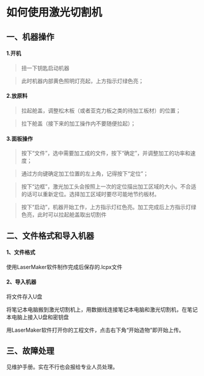 # 如何使用激光切割机

## 一、机器操作

#### 1.开机

> 扭一下钥匙启动机器

> 此时机器内部黄色照明灯亮起，上方指示灯绿色亮；

#### 2.放原料

> 拉起舱盖，调整松木板（或者亚克力板之类的待加工板材）的位置；

> 拉下舱盖（接下来的加工操作内不要随便拉起）；

#### 3.面板操作

> 按下“文件”，选中需要加工成的文件，按下“确定”，并调整加工的功率和速度；

> 通过方向键确定加工位置的左上角，记得按下“定位”；

> 按下“边框”，激光加工头会按照上一次的定位描出加工区域的大小。不合适的话可以重新定位。选择加工区域时要尽可能地节约板材。

> 按下“启动”，机器开始工作，上方指示灯红色亮。加工完成后上方指示灯绿色亮，此时可以拉起舱盖取出切割件

## 二、文件格式和导入机器

#### 1、文件格式

使用LaserMaker软件制作完成后保存的.lcpx文件

#### 2、导入机器

将文件存入U盘

将笔记本电脑搬到激光切割机上，用数据线连接笔记本电脑和激光切割机，在笔记本电脑上接入U盘和密钥盘

用LaserMaker软件打开你的工程文件，点击右下角“开始造物”即开始上传。

## 三、故障处理

见维护手册。实在不行也会报给专业人员处理。